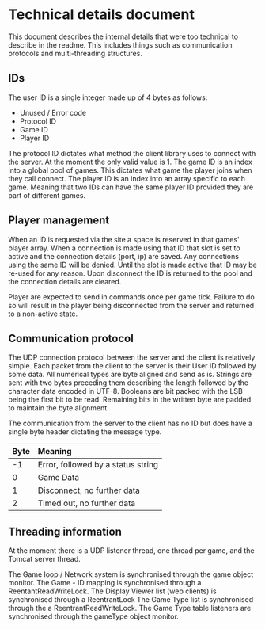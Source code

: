 # Technical details document

This document describes the internal details that were too technical to describe in the readme. This includes things such as communication protocols and multi-threading structures.

## IDs

The user ID is a single integer made up of 4 bytes as follows:
* Unused / Error code
* Protocol ID
* Game ID
* Player ID

The protocol ID dictates what method the client library uses to connect with the server. At the moment the only valid value is 1.
The game ID is an index into a global pool of games. This dictates what game the player joins when they call connect.
The player ID is an index into an array specific to each game. Meaning that two IDs can have the same player ID provided they are part of different games.

## Player management

When an ID is requested via the site a space is reserved in that games' player array. When a connection is made using that ID that slot is set to active and the connection details (port, ip) are saved. Any connections using the same ID will be denied. Until the slot is made active that ID may be re-used for any reason. Upon disconnect the ID is returned to the pool and the connection details are cleared.

Player are expected to send in commands once per game tick. Failure to do so will result in the player being disconnected from the server and returned to a non-active state.

## Communication protocol

The UDP connection protocol between the server and the client is relatively simple. Each packet from the client to the server is their User ID followed by some data. All numerical types are byte aligned and send as is. Strings are sent with two bytes preceding them describing the length followed by the character data encoded in UTF-8. Booleans are bit packed with the LSB being the first bit to be read. Remaining bits in the written byte are padded to maintain the byte alignment.

The communication from the server to the client has no ID but does have a single byte header dictating the message type.

| Byte | Meaning                            |
|:-----|:-----------------------------------|
| -1   | Error, followed by a status string |
| 0    | Game Data                          |
| 1    | Disconnect, no further data        |
| 2    | Timed out, no further data         |

## Threading information

At the moment there is a UDP listener thread, one thread per game, and the Tomcat server thread.

The Game loop / Network system is synchronised through the game object monitor.
The Game - ID mapping is synchronised through a ReentantReadWriteLock.
The Display Viewer list (web clients) is synchronised through a ReentrantLock
The Game Type list is synchronised through the a ReentrantReadWriteLock.
The Game Type table listeners are synchronised through the gameType object monitor.
